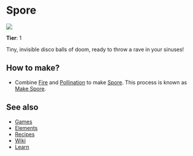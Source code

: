 # Spore

![](/wiki/images/item.spore.png)

**Tier**: 1

Tiny, invisible disco balls of doom, ready to throw a rave in your sinuses!

## How to make?

* Combine [Fire](/wiki/elements/fire) and [Pollination](/wiki/elements/pollination) to make [Spore](/wiki/elements/spore). This process is known as [Make Spore](/wiki/recipes/make-spore).

## See also

* [Games](/wiki/games)
* [Elements](/wiki/elements)
* [Recipes](/wiki/recipes)
* [Wiki](/wiki/index)
* [Learn](/learn/index)